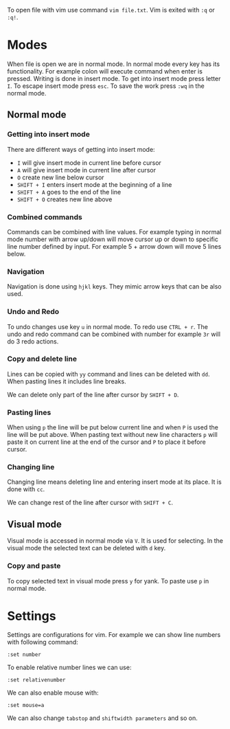 To open file with vim use command `vim file.txt`. Vim is exited with `:q` or `:q!`.
# Modes
When file is open we are in normal mode. In normal mode every key has its functionality. For example colon will execute command when enter is pressed.
Writing is done in insert mode. To get into insert mode press letter `I`. To escape insert mode press `esc`. To save the work press `:wq` in the normal mode.
## Normal mode
### Getting into insert mode
There are different ways of getting into insert mode:
* `I` will give insert mode in current line before cursor
* `A` will give insert mode in current line after cursor
* `O` create new line below cursor
* `SHIFT + I` enters insert mode at the beginning of a line
* `SHIFT + A` goes to the end of the line
* `SHIFT + O` creates new line above
### Combined commands
Commands can be combined with line values. For example typing in normal mode number with arrow up/down will move cursor up or down to specific line number defined by input. For example 5 + arrow down will move 5 lines below.
### Navigation
Navigation is done using `hjkl` keys. They mimic arrow keys that can be also used.
### Undo and Redo
To undo changes use key `u` in normal mode. To redo use `CTRL + r`. The undo and redo command can be combined with number for example `3r` will do 3 redo actions.
### Copy and delete line
Lines can be copied with `yy` command and lines can be deleted with `dd`. When pasting lines it includes line breaks.

We can delete only part of the line after cursor by `SHIFT + D`.
### Pasting lines
When using `p` the line will be put below current line and when `P` is used the line will be put above.
When pasting text without new line characters `p` will paste it on current line at the end of the cursor and `P` to place it before cursor.
### Changing line
Changing line means deleting line and entering insert mode at its place. It is done with `cc`.

We can change rest of the line after cursor with `SHIFT + C`.
## Visual mode
Visual mode is accessed in normal mode via `V`. It is used for selecting. In the visual mode the selected text can be deleted with `d` key.

### Copy and paste
To copy selected text in visual mode press `y` for yank. To paste use `p` in normal mode.
# Settings
Settings are configurations for vim. For example we can show line numbers with following command:
```
:set number
```
To enable relative number lines we can use:
```
:set relativenumber
```
We can also enable mouse with:
```
:set mouse=a
```
We can also change `tabstop` and `shiftwidth parameters` and so on.